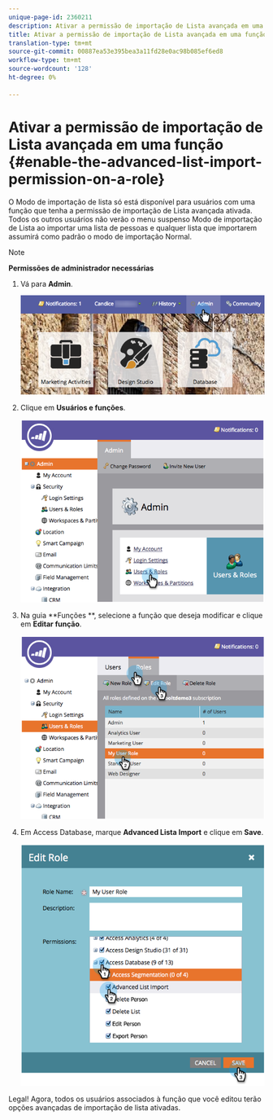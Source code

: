 ```yaml
---
unique-page-id: 2360211
description: Ativar a permissão de importação de Lista avançada em uma função - Documentos de marketing - Documentação do produto
title: Ativar a permissão de importação de Lista avançada em uma função
translation-type: tm+mt
source-git-commit: 00887ea53e395bea3a11fd28e0ac98b085ef6ed8
workflow-type: tm+mt
source-wordcount: '128'
ht-degree: 0%

---
```



# Ativar a permissão de importação de Lista avançada em uma função {#enable-the-advanced-list-import-permission-on-a-role}

O Modo de importação de lista só está disponível para usuários com uma função que tenha a permissão de importação de Lista avançada ativada. Todos os outros usuários não verão o menu suspenso Modo de importação de Lista ao importar uma lista de pessoas e qualquer lista que importarem assumirá como padrão o modo de importação Normal.

>[!NOTE]
>
>**Permissões de administrador necessárias**

1. Vá para **Admin**.

   ![](assets/adminhand-2.png)

1. Clique em **Usuários e funções**.

   ![](assets/image2014-9-17-11-3a50-3a38.png)

1. Na guia **Funções **, selecione a função que deseja modificar e clique em **Editar função**.

   ![](assets/image2014-9-17-11-3a51-3a49.png)

1. Em Access Database, marque **Advanced Lista Import** e clique em **Save**.

   ![](assets/four-1.png)

Legal! Agora, todos os usuários associados à função que você editou terão opções avançadas de importação de lista ativadas.
